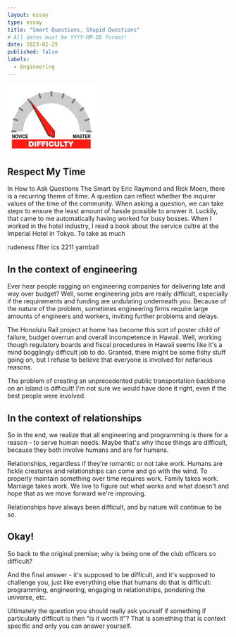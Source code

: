```yaml
---
layout: essay
type: essay
title: "Smart Questions, Stupid Questions"
# All dates must be YYYY-MM-DD format!
date: 2023-01-25
published: false
labels:
  - Engineering
---
```


<img width="200px" class="img-fluid" src="../img/difficulty/degree_difficulty.jpg">

## Respect My Time

In How to Ask Questions The Smart by Eric Raymond and Rick Moen, there is a recurring theme  of time.  A question can reflect whether the inquirer values of the time of the community. When asking a question, we can take steps to ensure the least amount of hassle possible to answer it. Luckily, that came to me automatically having worked for busy bosses. When I worked in the hotel industry, I read a book about the service cultre at the Imperial Hotel in Tokyo. To take as much 

rudeness filter ics 2211 yarnball



## In the context of engineering

Ever hear people ragging on engineering companies for delivering late and way over budget? Well, some engineering jobs are really difficult, especially if the requirements and funding are undulating underneath you. Because of the nature of the problem, sometimes engineering firms require large amounts of engineers and workers, inviting further problems and delays.

The Honolulu Rail project at home has become this sort of poster child of failure, budget overrun and overall incompetence in Hawaii. Well, working though regulatory boards and fiscal procedures in Hawaii seems like it's a mind bogglingly difficult job to do. Granted, there might be some fishy stuff going on, but I refuse to believe that everyone is involved for nefarious reasons.

The problem of creating an unprecedented public transportation backbone on an island is difficult! I'm not sure we would have done it right, even if the best people were involved.

## In the context of relationships

So in the end, we realize that all engineering and programming is there for a reason - to serve human needs. Maybe that's why those things are difficult, because they both involve humans and are for humans.

Relationships, regardless if they're romantic or not take work. Humans are fickle creatures and relationships can come and go with the wind. To properly maintain something over time requires work. Family takes work. Marriage takes work. We live to figure out what works and what doesn't and hope that as we move forward we're improving.

Relationships have always been difficult, and by nature will continue to be so.

## Okay!

So back to the original premise; why is being one of the club officers so difficult?

And the final answer - it's supposed to be difficult, and it's supposed to challenge you, just like everything else that humans do that is difficult: programming, engineering, engaging in relationships, pondering the universe, etc.

Ultimately the question you should really ask yourself if something if particularly difficult is then "is it worth it"? That is something that is context specific and only you can answer yourself.
